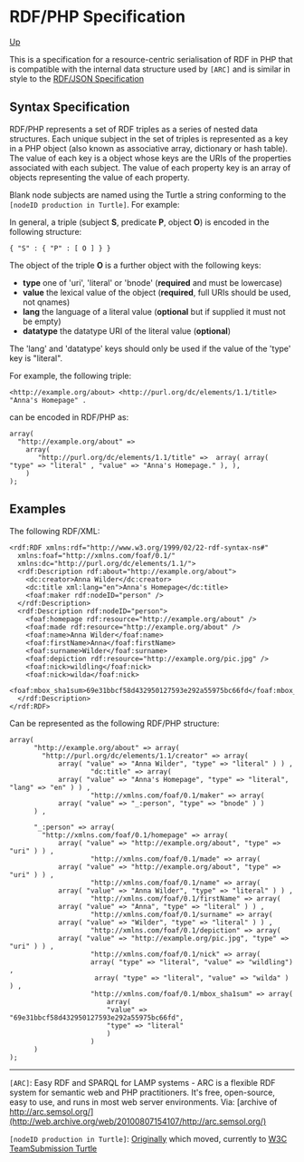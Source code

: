 # RDF/PHP Specification

[Up]

This is a specification for a resource-centric serialisation of RDF in PHP that is compatible with the internal data
structure used by `[ARC]` and is similar in style to the [RDF/JSON Specification]

## Syntax Specification

RDF/PHP represents a set of RDF triples as a series of nested data structures. Each unique subject in the set of
triples is represented as a key in a PHP object (also known as associative array, dictionary or hash table). The value
of each key is a object whose keys are the URIs of the properties associated with each subject. The value of each
property key is an array of objects representing the value of each property.

Blank node subjects are named using the Turtle a string conforming to the `[nodeID production in Turtle]`. For example:

In general, a triple (subject **S**, predicate **P**, object **O**) is encoded in the following structure:

    { "S" : { "P" : [ O ] } }

The object of the triple **O** is a further object with the following keys:

 - **type** one of 'uri', 'literal' or 'bnode' (**required** and must be lowercase)
 - **value** the lexical value of the object (**required**, full URIs should be used, not qnames)
 - **lang** the language of a literal value (**optional** but if supplied it must not be empty)
 - **datatype** the datatype URI of the literal value (**optional**)

The 'lang' and 'datatype' keys should only be used if the value of the 'type' key is "literal".

For example, the following triple:

    <http://example.org/about> <http://purl.org/dc/elements/1.1/title> "Anna's Homepage" .

can be encoded in RDF/PHP as:

    array(
      "http://example.org/about" =>
        array(
           "http://purl.org/dc/elements/1.1/title" =>  array( array( "type" => "literal" , "value" => "Anna's Homepage." ), ),
        )
    );


## Examples

The following RDF/XML:

    <rdf:RDF xmlns:rdf="http://www.w3.org/1999/02/22-rdf-syntax-ns#"
      xmlns:foaf="http://xmlns.com/foaf/0.1/"
      xmlns:dc="http://purl.org/dc/elements/1.1/">
      <rdf:Description rdf:about="http://example.org/about">
        <dc:creator>Anna Wilder</dc:creator>
        <dc:title xml:lang="en">Anna's Homepage</dc:title>
        <foaf:maker rdf:nodeID="person" />
      </rdf:Description>
      <rdf:Description rdf:nodeID="person">
        <foaf:homepage rdf:resource="http://example.org/about" />
        <foaf:made rdf:resource="http://example.org/about" />
        <foaf:name>Anna Wilder</foaf:name>
        <foaf:firstName>Anna</foaf:firstName>
        <foaf:surname>Wilder</foaf:surname>
        <foaf:depiction rdf:resource="http://example.org/pic.jpg" />
        <foaf:nick>wildling</foaf:nick>
        <foaf:nick>wilda</foaf:nick>
        <foaf:mbox_sha1sum>69e31bbcf58d432950127593e292a55975bc66fd</foaf:mbox_sha1sum>
      </rdf:Description>
    </rdf:RDF>

Can be represented as the following RDF/PHP structure:

    array(
          "http://example.org/about" => array(
            "http://purl.org/dc/elements/1.1/creator" => array(
                array( "value" => "Anna Wilder", "type" => "literal" ) ) ,
                        "dc:title" => array(
                array( "value" => "Anna's Homepage", "type" => "literal", "lang" => "en" ) ) ,
                        "http://xmlns.com/foaf/0.1/maker" => array(
                array( "value" => "_:person", "type" => "bnode" ) )
          ) ,

          "_:person" => array(
            "http://xmlns.com/foaf/0.1/homepage" => array(
                array( "value" => "http://example.org/about", "type" => "uri" ) ) ,
                        "http://xmlns.com/foaf/0.1/made" => array(
                array( "value" => "http://example.org/about", "type" => "uri" ) ) ,
                        "http://xmlns.com/foaf/0.1/name" => array(
                array( "value" => "Anna Wilder", "type" => "literal" ) ) ,
                        "http://xmlns.com/foaf/0.1/firstName" => array(
                array( "value" => "Anna", "type" => "literal" ) ) ,
                        "http://xmlns.com/foaf/0.1/surname" => array(
                array( "value" => "Wilder", "type" => "literal" ) ) ,
                        "http://xmlns.com/foaf/0.1/depiction" => array(
                array( "value" => "http://example.org/pic.jpg", "type" => "uri" ) ) ,
                        "http://xmlns.com/foaf/0.1/nick" => array(
                        array( "type" => "literal", "value" => "wildling") ,
                         array( "type" => "literal", "value" => "wilda" ) ) ,
                        "http://xmlns.com/foaf/0.1/mbox_sha1sum" => array(
                            array(
                            "value" => "69e31bbcf58d432950127593e292a55975bc66fd",
                            "type" => "literal"
                            )
                        )
          )
    );

[Up]: appendix-a-rdf-formats.md
[RDF/JSON Specification]: 90-rdf-formats-json.md

----

`[ARC]`: Easy RDF and SPARQL for LAMP systems - ARC is a flexible RDF system for semantic web and PHP practitioners.
 It's free, open-source, easy to use, and runs in most web server environments.
 Via: [archive of http://arc.semsol.org/](http://web.archive.org/web/20100807154107/http://arc.semsol.org/)

`[nodeID production in Turtle]`: [Originally](http://web.archive.org/web/20100418050654/http://www.dajobe.org/2004/01/turtle/#nodeID)
 which moved, currently to [W3C TeamSubmission Turtle](http://www.w3.org/TeamSubmission/turtle/#nodeID)
